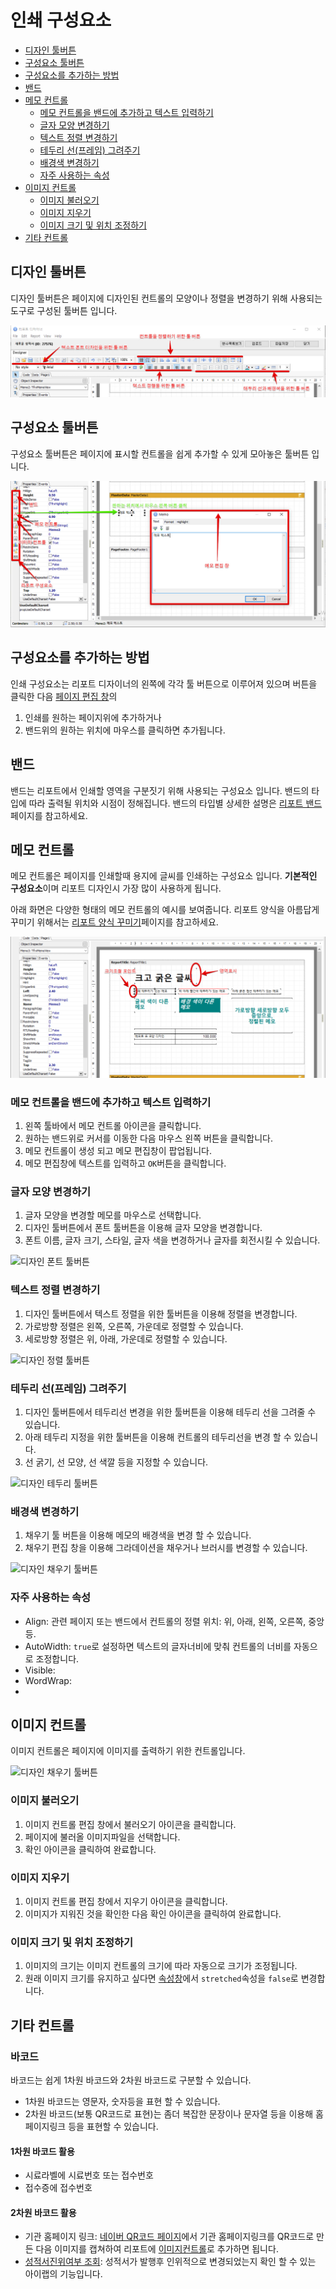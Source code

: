 # 인쇄 구성요소

<!-- TOC depthFrom:2 depthTo:6 withLinks:1 updateOnSave:1 orderedList:0 -->

- [디자인 툴버튼](#디자인-툴버튼)
- [구성요소 툴버튼](#구성요소-툴버튼)
- [구성요소를 추가하는 방법](#구성요소를-추가하는-방법)
- [밴드](#밴드)
- [메모 컨트롤](#메모-컨트롤)
	- [메모 컨트롤을 밴드에 추가하고 텍스트 입력하기](#메모-컨트롤을-밴드에-추가하고-텍스트-입력하기)
	- [글자 모양 변경하기](#글자-모양-변경하기)
	- [텍스트 정렬 변경하기](#텍스트-정렬-변경하기)
	- [테두리 선(프레임) 그려주기](#테두리-선프레임-그려주기)
	- [배경색 변경하기](#배경색-변경하기)
	- [자주 사용하는 속성](#자주-사용하는-속성)
- [이미지 컨트롤](#이미지-컨트롤)
	- [이미지 불러오기](#이미지-불러오기)
	- [이미지 지우기](#이미지-지우기)
	- [이미지 크기 및 위치 조정하기](#이미지-크기-및-위치-조정하기)
- [기타 컨트롤](#기타-컨트롤)

<!-- /TOC -->

## 디자인 툴버튼

디자인 툴버튼은 페이지에 디자인된 컨트롤의 모양이나 정렬을 변경하기 위해 사용되는 도구로 구성된 툴버튼 입니다.

![인쇄 디자인 툴버튼](/assets/reports/리포트디자이너_인쇄디자인툴버튼.png)

## 구성요소 툴버튼

구성요소 툴버튼은 페이지에 표시할 컨트롤을 쉽게 추가할 수 있게 모아놓은 툴버튼 입니다.

![인쇄 구성요소 툴버튼](/assets/reports/리포트디자이너_인쇄구성요소툴버튼.png)

## 구성요소를 추가하는 방법

인쇄 구성요소는 리포트 디자이너의 왼쪽에 각각 툴 버튼으로 이루어져 있으며
버튼을 클릭한 다음 [페이지 편집 창](101리포트디자이너화면.md/#페이지-편집-창)의
1. 인쇄를 원하는 페이지위에 추가하거나
2. 밴드위의 원하는 위치에 마우스를 클릭하면 추가됩니다.

## 밴드

밴드는 리포트에서 인쇄할 영역을 구분짓기 위해 사용되는 구성요소 입니다.
밴드의 타입에 따라 출력될 위치와 시점이 정해집니다.
밴드의 타입별 상세한 설명은 [리포트 밴드](104리포트밴드.md)페이지를 참고하세요.

## 메모 컨트롤

메모 컨트롤은 페이지를 인쇄할때 용지에 글씨를 인쇄하는 구성요소 입니다.
**기본적인 구성요소**이며 리포트 디자인시 가장 많이 사용하게 됩니다.

아래 화면은 다양한 형태의 메모 컨트롤의 예시를 보여줍니다.
리포트 양식을 아름답게 꾸미기 위해서는 [리포트 양식 꾸미기](105리포트양식꾸미기.md)페이지를 참고하세요.

![메모 컨트롤 예시](/assets/reports/리포트디자이너_메모컨트롤예시.png)

### 메모 컨트롤을 밴드에 추가하고 텍스트 입력하기
1. 왼쪽 툴바에서 메모 컨트롤 아이콘을 클릭합니다.
1. 원하는 밴드위로 커서를 이동한 다음 마우스 왼쪽 버튼을 클릭합니다.
1. 메모 컨트롤이 생성 되고 메모 편집창이 팝업됩니다.
1. 메모 편집창에 텍스트를 입력하고 `OK`버튼을 클릭합니다.

### 글자 모양 변경하기
1. 글자 모양을 변경할 메모를 마우스로 선택합니다.
1. 디자인 툴버튼에서 폰트 툴버튼을 이용해 글자 모양을 변경합니다.
1. 폰트 이름, 글자 크기, 스타일, 글자 색을 변경하거나 글자를 회전시킬 수 있습니다.

![디자인 폰트 툴버튼](/assets/reports/리포트디자이너_폰트툴버튼.png)

### 텍스트 정렬 변경하기
1. 디자인 툴버튼에서 텍스트 정렬을 위한 툴버튼을 이용해 정렬을 변경합니다.
1. 가로방향 정렬은 왼쪽, 오른쪽, 가운데로 정렬할 수 있습니다.
1. 세로방향 정렬은 위, 아래, 가운데로 정렬할 수 있습니다.

![디자인 정렬 툴버튼](/assets/reports/리포트디자이너_정렬툴버튼.png)

### 테두리 선(프레임) 그려주기
1. 디자인 툴버튼에서 테두리선 변경을 위한 툴버튼을 이용해 테두리 선을 그려줄 수 있습니다.
1. 아래 테두리 지정을 위한 툴버튼을 이용해 컨트롤의 테두리선을 변경 할 수 있습니다.
1. 선 굵기, 선 모양, 선 색깔 등을 지정할 수 있습니다.

![디자인 테두리 툴버튼](/assets/reports/리포트디자이너_테두리툴버튼.png)

### 배경색 변경하기
1. 채우기 툴 버튼을 이용해 메모의 배경색을 변경 할 수 있습니다.
1. 채우기 편집 창을 이용해 그라데이션을 채우거나 브러시를 변경할 수 있습니다.

![디자인 채우기 툴버튼](/assets/reports/리포트디자이너_채우기툴버튼.png)

### 자주 사용하는 속성
- Align: 관련 페이지 또는 밴드에서 컨트롤의 정렬 위치: 위, 아래, 왼쪽, 오른쪽, 중앙등.
- AutoWidth: `true`로 설정하면 텍스트의 글자너비에 맞춰 컨트롤의 너비를 자동으로 조정합니다.
- Visible:
- WordWrap:
-

## 이미지 컨트롤

이미지 컨트롤은 페이지에 이미지를 출력하기 위한 컨트롤입니다.

![디자인 채우기 툴버튼](/assets/reports/리포트디자이너_이미지컨트롤.png)

### 이미지 불러오기
1. 이미지 컨트롤 편집 창에서 불러오기 아이콘을 클릭합니다.
1. 페이지에 불러올 이미지파일을 선택합니다.
1. 확인 아이콘을 클릭하여 완료합니다.

### 이미지 지우기
1. 이미지 컨트롤 편집 창에서 지우기 아이콘을 클릭합니다.
1. 이미지가 지워진 것을 확인한 다음 확인 아이콘을 클릭하여 완료합니다.

### 이미지 크기 및 위치 조정하기
1. 이미지의 크기는 이미지 컨트롤의 크기에 따라 자동으로 크기가 조정됩니다.
2. 원래 이미지 크기를 유지하고 싶다면 [속성창](101리포트디자이너화면.md/#속성창)에서 `stretched`속성을 `false`로 변경합니다.

## 기타 컨트롤

### 바코드
바코드는 쉽게 1차원 바코드와 2차원 바코드로 구분할 수 있습니다.
- 1차원 바코드는 영문자, 숫자등을 표현 할 수 있습니다.
- 2차원 바코드(보통 QR코드로 표현)는 좀더 복잡한 문장이나 문자열 등을 이용해 홈페이지링크 등을 표현할 수 있습니다.

#### 1차원 바코드 활용
- 시료라벨에 시료번호 또는 접수번호
- 접수증에 접수번호

#### 2차원 바코드 활용
- 기관 홈페이지 링크: [네이버 QR코드 페이지](http://qr.naver.com/)에서 기관 홈페이지링크를 QR코드로 만든 다음 이미지를 캡쳐하여 리포트에 [이미지컨트롤](#이미지-컨트롤)로 추가하면 됩니다.
- [성적서진위여부 조회](/리포트양식만들기/300성적서양식만들기/399A성적서진위여부조회): 성적서가 발행후 인위적으로 변경되었는지 확인 할 수 있는 아이랩의 기능입니다.
